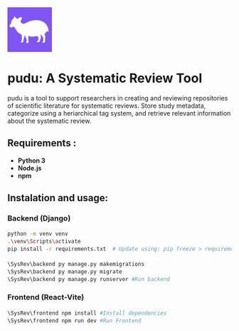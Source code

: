<img src="frontend\src\assets\pudupurple.png" width="100">

# pudu: A Systematic Review Tool 

pudu is a tool to support researchers in creating and reviewing repositories of scientific literature for systematic reviews. 
Store study metadata, categorize using a heriarchical tag system, and retrieve relevant information about the systematic review.

## Requirements :  
- **Python 3**  
- **Node.js**  
- **npm**  

## Instalation and usage: 

### Backend (Django)  
```sh
python -m venv venv
.\venv\Scripts\activate
pip install -r requirements.txt  # Update using: pip freeze > requirements.txt

\SysRev\backend py manage.py makemigrations
\SysRev\backend py manage.py migrate
\SysRev\backend py manage.py runserver #Run backend
```

### Frontend (React-Vite)  
```sh
\SysRev\frontend npm install #Install dependencies
\SysRev\frontend npm run dev #Run Frontend
```
